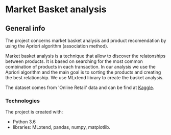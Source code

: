 # Market Basket analysis

## General info
The project concerns market basket analysis and product recomendation by using the Apriori algorithm (association method). 

Market basket analysis is a technique that allow to discover the relatonships between products. It is based on searching for the most common combination of products in each transaction. In our analysis we use the Apriori algorithm and the main goal is to sorting the products and creating the best relationship. We use MLxtend library to create the basket analysis.

The dataset comes from 'Online Retail' data and can be find at [Kaggle](https://www.kaggle.com/puneetbhaya/online-retail).


### Technologies
The project is created with:
- Python 3.6
- libraries: MLxtend, pandas, numpy, matplotlib.


